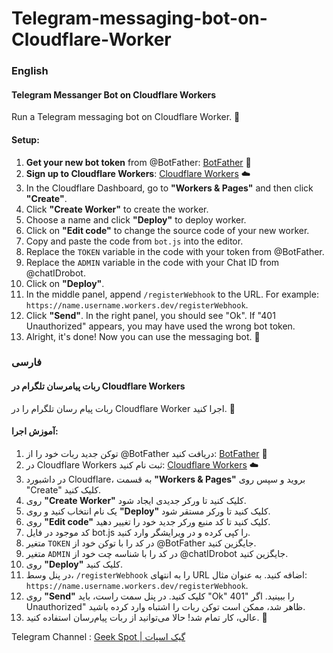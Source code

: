 # Telegram-messaging-bot-on-Cloudflare-Worker

### English
#### Telegram Messanger Bot on Cloudflare Workers
Run a Telegram messaging bot on Cloudflare Worker. 🚀

#### Setup:

1. **Get your new bot token** from @BotFather: [BotFather](https://t.me/BotFather) 🤖
2. **Sign up to Cloudflare Workers**: [Cloudflare Workers](https://dash.cloudflare.com/sign-up) ☁️
3. In the Cloudflare Dashboard, go to **"Workers & Pages"** and then click **"Create"**.
4. Click **"Create Worker"** to create the worker.
5. Choose a name and click **"Deploy"** to deploy worker.
6. Click on **"Edit code"** to change the source code of your new worker.
7. Copy and paste the code from `bot.js` into the editor.
8. Replace the `TOKEN` variable in the code with your token from @BotFather.
9. Replace the `ADMIN` variable in the code with your Chat ID from @chatIDrobot.
10. Click on **"Deploy"**.
11. In the middle panel, append `/registerWebhook` to the URL. For example: `https://name.username.workers.dev/registerWebhook`.
12. Click **"Send"**. In the right panel, you should see "Ok". If "401 Unauthorized" appears, you may have used the wrong bot token.
13. Alright, it's done! Now you can use the messaging bot. 🎉


### فارسی
#### ربات پیامرسان تلگرام در Cloudflare Workers
ربات پیام رسان تلگرام را در Cloudflare Worker اجرا کنید. 🚀

#### آموزش اجرا:
1. توکن جدید ربات خود را از @BotFather دریافت کنید: [BotFather](https://t.me/BotFather) 🤖
2. در Cloudflare Workers ثبت نام کنید: [Cloudflare Workers](https://dash.cloudflare.com/sign-up) ☁️
3. در داشبورد Cloudflare، به قسمت **"Workers & Pages"** بروید و سپس روی "Create" کلیک کنید.
4. روی **"Create Worker"** کلیک کنید تا ورکر جدیدی ایجاد شود.
5. یک نام انتخاب کنید و روی **"Deploy"** کلیک کنید تا ورکر مستقر شود.
6. روی **"Edit code"** کلیک کنید تا کد منبع ورکر جدید خود را تغییر دهید.
7. کد موجود در فایل bot.js را کپی کرده و در ویرایشگر وارد کنید.
8. متغیر `TOKEN` در کد را با توکن خود از @BotFather جایگزین کنید.
9. متغیر `ADMIN` در کد را با شناسه چت خود از @chatIDrobot جایگزین کنید.
10. روی **"Deploy"** کلیک کنید.
11. در پنل وسط، `/registerWebhook` را به انتهای URL اضافه کنید. به عنوان مثال: `https://name.username.workers.dev/registerWebhook`.
12. روی **"Send"** کلیک کنید. در پنل سمت راست، باید "Ok" را ببینید. اگر "401 Unauthorized" ظاهر شد، ممکن است توکن ربات را اشتباه وارد کرده باشید.
13. عالی، کار تمام شد! حالا می‌توانید از ربات پیام‌رسان استفاده کنید. 🎉








    


  

Telegram Channel : [Geek Spot | گیک اسپات](https://t.me/Geek_Spot)
